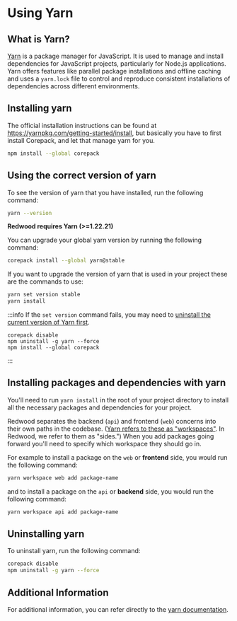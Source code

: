 # Using Yarn

## What is Yarn?

[Yarn](https://yarnpkg.com/) is a package manager for JavaScript. It is used to manage and install dependencies for JavaScript projects, particularly for Node.js applications. Yarn offers features like parallel package installations and offline caching and uses a `yarn.lock` file to control and reproduce consistent installations of dependencies across different environments.

## Installing yarn

The official installation instructions can be found at https://yarnpkg.com/getting-started/install, but basically you have to first install Corepack, and let that manage yarn for you.

```bash
npm install --global corepack
```

## Using the correct version of yarn

To see the version of yarn that you have installed, run the following command:

```bash
yarn --version
```

**Redwood requires Yarn (>=1.22.21)**

You can upgrade your global yarn version by running the following command:

```bash
corepack install --global yarn@stable
```

If you want to upgrade the version of yarn that is used in your project these are the commands to use:

```bash
yarn set version stable
yarn install
```

:::info
If the `set version` command fails, you may need to [uninstall the current version of Yarn first](#uninstalling-yarn).

```terminal
corepack disable
npm uninstall -g yarn --force
npm install --global corepack
```

:::

## Installing packages and dependencies with yarn

You'll need to run `yarn install` in the root of your project directory to install all the necessary packages and dependencies for your project.

Redwood separates the backend (`api`) and frontend (`web`) concerns into their own paths in the codebase. ([Yarn refers to these as "workspaces"](https://yarnpkg.com/features/workspaces). In Redwood, we refer to them as "sides.") When you add packages going forward you'll need to specify which workspace they should go in.

For example to install a package on the `web` or **frontend** side, you would run the following command:

```bash
yarn workspace web add package-name
```

and to install a package on the `api` or **backend** side, you would run the following command:

```bash
yarn workspace api add package-name
```

## Uninstalling yarn

To uninstall yarn, run the following command:

```bash
corepack disable
npm uninstall -g yarn --force
```

## Additional Information

For additional information, you can refer directly to the [yarn documentation](https://yarnpkg.com/).
